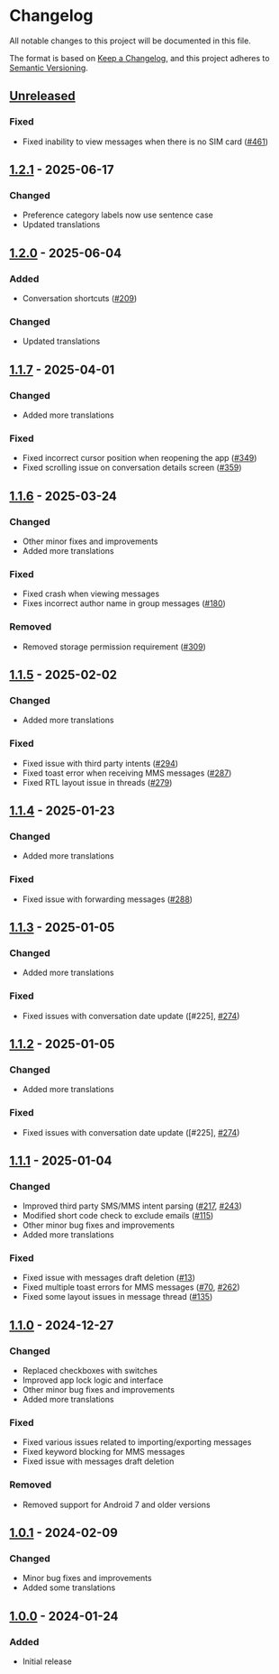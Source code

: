 # Changelog

All notable changes to this project will be documented in this file.

The format is based on [Keep a Changelog](https://keepachangelog.com/en/1.1.0/),
and this project adheres to [Semantic Versioning](https://semver.org/spec/v2.0.0.html).

## [Unreleased]

### Fixed

- Fixed inability to view messages when there is no SIM card ([#461])

## [1.2.1] - 2025-06-17

### Changed

- Preference category labels now use sentence case
- Updated translations

## [1.2.0] - 2025-06-04

### Added

- Conversation shortcuts ([#209])

### Changed

- Updated translations

## [1.1.7] - 2025-04-01

### Changed

- Added more translations

### Fixed

- Fixed incorrect cursor position when reopening the app ([#349])
- Fixed scrolling issue on conversation details screen ([#359])

## [1.1.6] - 2025-03-24

### Changed

- Other minor fixes and improvements
- Added more translations

### Fixed

- Fixed crash when viewing messages
- Fixes incorrect author name in group messages ([#180])

### Removed

- Removed storage permission requirement ([#309])

## [1.1.5] - 2025-02-02

### Changed

- Added more translations

### Fixed

- Fixed issue with third party intents ([#294])
- Fixed toast error when receiving MMS messages ([#287])
- Fixed RTL layout issue in threads ([#279])

## [1.1.4] - 2025-01-23

### Changed

- Added more translations

### Fixed

- Fixed issue with forwarding messages ([#288])

## [1.1.3] - 2025-01-05

### Changed

- Added more translations

### Fixed

- Fixed issues with conversation date update ([#225], [#274])

## [1.1.2] - 2025-01-05

### Changed

- Added more translations

### Fixed

- Fixed issues with conversation date update ([#225], [#274])

## [1.1.1] - 2025-01-04

### Changed

- Improved third party SMS/MMS intent parsing ([#217], [#243])
- Modified short code check to exclude emails ([#115])
- Other minor bug fixes and improvements
- Added more translations

### Fixed

- Fixed issue with messages draft deletion ([#13])
- Fixed multiple toast errors for MMS messages ([#70], [#262])
- Fixed some layout issues in message thread ([#135])

## [1.1.0] - 2024-12-27

### Changed

- Replaced checkboxes with switches
- Improved app lock logic and interface
- Other minor bug fixes and improvements
- Added more translations

### Fixed

- Fixed various issues related to importing/exporting messages
- Fixed keyword blocking for MMS messages
- Fixed issue with messages draft deletion

### Removed

- Removed support for Android 7 and older versions

## [1.0.1] - 2024-02-09

### Changed

- Minor bug fixes and improvements
- Added some translations

## [1.0.0] - 2024-01-24

### Added

- Initial release

[Unreleased]: https://github.com/FossifyOrg/Messages/compare/1.2.1...HEAD
[1.2.1]: https://github.com/FossifyOrg/Messages/compare/1.2.0...1.2.1
[1.2.0]: https://github.com/FossifyOrg/Messages/compare/1.1.7...1.2.0
[1.1.7]: https://github.com/FossifyOrg/Messages/compare/1.1.6...1.1.7
[1.1.6]: https://github.com/FossifyOrg/Messages/compare/1.1.5...1.1.6
[1.1.5]: https://github.com/FossifyOrg/Messages/compare/1.1.4...1.1.5
[1.1.4]: https://github.com/FossifyOrg/Messages/compare/1.1.3...1.1.4
[1.1.3]: https://github.com/FossifyOrg/Messages/compare/1.1.2...1.1.3
[1.1.2]: https://github.com/FossifyOrg/Messages/compare/1.1.1...1.1.2
[1.1.1]: https://github.com/FossifyOrg/Messages/compare/1.1.0...1.1.1
[1.1.0]: https://github.com/FossifyOrg/Messages/compare/1.0.1...1.1.0
[1.0.1]: https://github.com/FossifyOrg/Messages/compare/1.0.0...1.0.1
[1.0.0]: https://github.com/FossifyOrg/Messages/releases/tag/1.0.0

[#13]: https://github.com/FossifyOrg/Messages/issues/13
[#70]: https://github.com/FossifyOrg/Messages/issues/70
[#115]: https://github.com/FossifyOrg/Messages/issues/115
[#135]: https://github.com/FossifyOrg/Messages/issues/135
[#180]: https://github.com/FossifyOrg/Messages/issues/180
[#209]: https://github.com/FossifyOrg/Messages/issues/209
[#217]: https://github.com/FossifyOrg/Messages/issues/217
[#243]: https://github.com/FossifyOrg/Messages/issues/243
[#262]: https://github.com/FossifyOrg/Messages/issues/262
[#274]: https://github.com/FossifyOrg/Messages/issues/274
[#288]: https://github.com/FossifyOrg/Messages/issues/288
[#309]: https://github.com/FossifyOrg/Messages/issues/309
[#349]: https://github.com/FossifyOrg/Messages/issues/349
[#359]: https://github.com/FossifyOrg/Messages/issues/359
[#279]: https://github.com/FossifyOrg/Messages/issues/279
[#287]: https://github.com/FossifyOrg/Messages/issues/287
[#294]: https://github.com/FossifyOrg/Messages/issues/294
[#461]: https://github.com/FossifyOrg/Messages/issues/461
